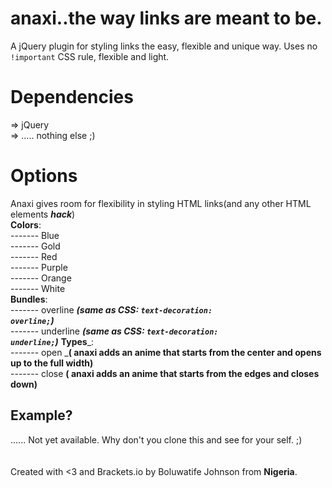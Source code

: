 # anaxi..the way links are meant to be.
A jQuery plugin for styling links the easy, flexible and unique way. Uses no <code>!important</code> CSS rule, flexible and light.
# Dependencies
=> jQuery<br />
=> ..... nothing else ;)
# Options
Anaxi gives room for flexibility in styling HTML links(and any other HTML elements ___hack___)<br/>
__Colors__:<br />
		------- Blue<br/>
		------- Gold<br/>
		------- Red<br />
		------- Purple<br />
		------- Orange<br />
		------- White<br />
__Bundles__:<br />
    ------- overline ___(same as CSS: <code>text-decoration: overline;</code>)___<br />
    ------- underline ___(same as CSS: <code>text-decoration: underline;</code>)___
__Types___:<br />
  ------- open ___( anaxi adds an anime that starts from the center and opens up to the full width)__<br />
  ------- close __( anaxi adds an anime that starts from the edges and closes down)__<br />
## Example?<br />
...... Not yet available. Why don't you clone this and see for your self. ;)<br /><br/><br />Created with <3 and Brackets.io by Boluwatife Johnson from __Nigeria__.
